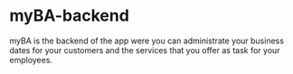 # myBA-backend
myBA is the backend of the app were you can administrate your business dates for your customers and the services that you offer as task for your employees.
